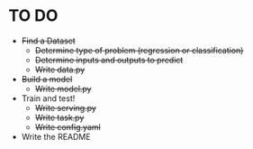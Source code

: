 # TO DO

- ~~Find a Dataset~~
    - ~~Determine type of problem (regression or classification)~~
    - ~~Determine inputs and outputs to predict~~
    - ~~Write data.py~~
- ~~Build a model~~
    - ~~Write model.py~~
- Train and test!
    - ~~Write serving.py~~
    - ~~Write task.py~~
    - ~~Write config.yaml~~
- Write the README
